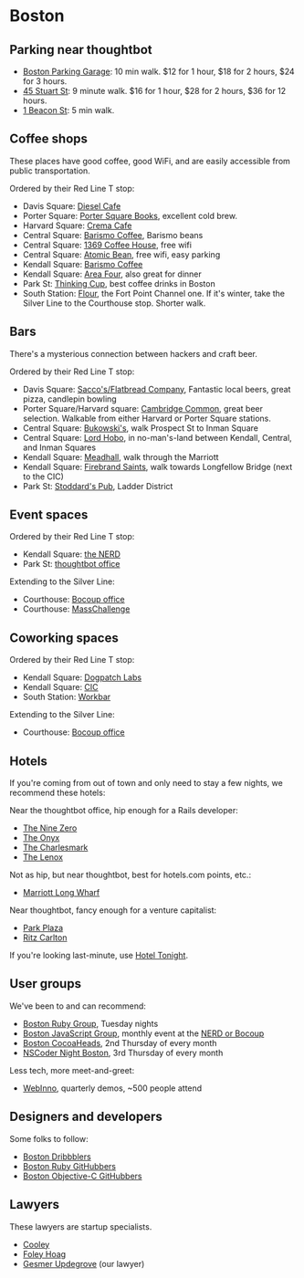 # Boston

## Parking near thoughtbot
* [Boston Parking Garage](http://bostoncommongarage.com/): 10 min walk. $12 for 1 hour, $18 for 2 hours, $24 for 3 hours.
* [45 Stuart St](https://www.parkme.com/lot/32163/ava-theater-boston-ma): 9 minute walk. $16 for 1 hour, $28 for 2 hours, $36 for 12 hours.
* [1 Beacon St](https://www.lazparking.com/local/boston-ma/one-beacon-garage): 5 min walk.

## Coffee shops

These places have good coffee, good WiFi, and are easily accessible from public
transportation.

Ordered by their Red Line T stop:

* Davis Square: [Diesel Cafe](http://g.co/maps/h2sr5)
* Porter Square: [Porter Square Books](http://goo.gl/0cwjV6), excellent cold
  brew.
* Harvard Square: [Crema Cafe](http://goo.gl/09lMj)
* Central Square: [Barismo Coffee](http://goo.gl/icK2ZM), Barismo beans
* Central Square: [1369 Coffee House](https://goo.gl/maps/fdMQe2vizxk), free wifi
* Central Square: [Atomic Bean](http://goo.gl/QrZyA), free wifi, easy parking
* Kendall Square: [Barismo Coffee](https://goo.gl/maps/AMw1krkV4xC2)
* Kendall Square: [Area Four](http://goo.gl/AtpPM), also great for dinner
* Park St: [Thinking Cup](http://goo.gl/USIAA), best coffee drinks in Boston
* South Station: [Flour](http://goo.gl/d7lT0), the Fort Point Channel one. If
  it's winter, take the Silver Line to the Courthouse stop. Shorter walk.

## Bars

There's a mysterious connection between hackers and craft beer.

Ordered by their Red Line T stop:

* Davis Square: [Sacco's/Flatbread
  Company](http://www.flatbreadcompany.com/FlatbreadDirectionsSomerville%20MA%202010.html),
  Fantastic local beers, great pizza, candlepin bowling
* Porter Square/Harvard square: [Cambridge Common](https://goo.gl/maps/NbS56), great
  beer selection. Walkable from either Harvard or Porter Square stations.
* Central Square: [Bukowski's](http://goo.gl/XJRTv), walk Prospect St to Inman
  Square
* Central Square: [Lord Hobo](http://goo.gl/sqGKO), in no-man's-land between
  Kendall, Central, and Inman Squares
* Kendall Square: [Meadhall](http://goo.gl/YmbEvS), walk through the Marriott
* Kendall Square: [Firebrand Saints](https://goo.gl/maps/1HzxoCtEizj), walk
towards Longfellow Bridge (next to the CIC)
* Park St: [Stoddard's Pub](http://goo.gl/juolV), Ladder District

## Event spaces

Ordered by their Red Line T stop:

* Kendall Square: [the NERD](http://g.co/maps/xc7k)
* Park St: [thoughtbot office](http://g.co/maps/qtj8)

Extending to the Silver Line:

* Courthouse: [Bocoup office](http://g.co/maps/xhdu)
* Courthouse: [MassChallenge](http://g.co/maps/f2z3)

## Coworking spaces

Ordered by their Red Line T stop:

* Kendall Square: [Dogpatch Labs](http://g.co/maps/jmgr)
* Kendall Square: [CIC](http://g.co/maps/dbph)
* South Station: [Workbar](http://g.co/maps/yhe8)

Extending to the Silver Line:

* Courthouse: [Bocoup office](http://g.co/maps/xhdu)

## Hotels

If you're coming from out of town and only need to stay a few nights, we
recommend these hotels:

Near the thoughtbot office, hip enough for a Rails developer:

* [The Nine Zero](http://www.ninezero.com/nnz-map/index.html)
* [The Onyx](http://www.onyxhotel.com)
* [The Charlesmark](http://www.thecharlesmark.com)
* [The Lenox](http://www.lenoxhotel.com)

Not as hip, but near thoughtbot, best for hotels.com points, etc.:

* [Marriott Long
  Wharf](http://www.marriott.com/hotels/travel/boslw-boston-marriott-long-wharf)

Near thoughtbot, fancy enough for a venture capitalist:

* [Park Plaza](http://www.bostonparkplaza.com)
* [Ritz
  Carlton](http://www.ritzcarlton.com/en/Properties/BostonCommon/Default.htm)

If you're looking last-minute, use [Hotel Tonight](http://www.hoteltonight.com).

## User groups

We've been to and can recommend:

* [Boston Ruby Group](http://bostonrb.org), Tuesday nights
* [Boston JavaScript Group](http://www.meetup.com/javascript-2/), monthly event
  at the [NERD or Bocoup](/working-in-boston/places)
* [Boston CocoaHeads](http://www.cocoaheadsboston.org/), 2nd Thursday of every
  month
* [NSCoder Night
  Boston](http://www.meetup.com/NSCoder-Night-Boston/?gj=ej1b&a=wg2_rdmr), 3rd
Thursday of every month

Less tech, more meet-and-greet:

* [WebInno](http://webinnovatorsgroup.com/), quarterly demos, ~500 people attend

## Designers and developers

Some folks to follow:

* [Boston Dribbblers](http://dribbble.com/designers?location=Boston)
* [Boston Ruby
  GitHubbers](https://github.com/search?type=Users&language=ruby&q=location:boston)
* [Boston Objective-C
  GitHubbers](https://github.com/search?l=Objective-C&q=location%3Aboston&type=Users)

## Lawyers

These lawyers are startup specialists.

* [Cooley](http://www.cooley.com/index.aspx)
* [Foley Hoag](http://www.foleyhoag.com)
* [Gesmer Updegrove](http://www.gesmer.com/home.php) (our lawyer)
